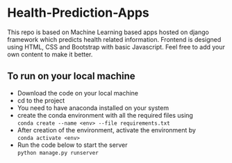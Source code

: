 # Health-Prediction-Apps
This repo is based on Machine Learning based apps hosted on django framework which predicts health related information. Frontend is designed using HTML, CSS and Bootstrap with basic Javascript. Feel free to add your own content to make it better.

## To run on your local machine

- Download the code on your local machine
- cd to the project
- You need to have anaconda installed on your system
- create the conda environment with all the required files using<br/>
```conda create --name <env> --file requirements.txt```
- After creation of the environment, activate the environment by<br/>
```conda activate <env>```
- Run the code below to start the server<br/>
```python manage.py runserver```<br/>
